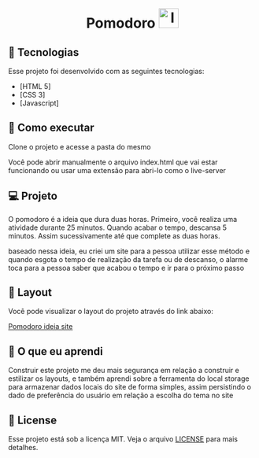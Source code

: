 <h1 align='center'>
	Pomodoro
	<img style="width: 40px; height: 40px;" src="https://i.imgur.com/75fEKfc.png" alt="Imagem de um sino que está sendo balançado e dando a ideia de que está fazendo um barulho">
</h1>

## 🧪 Tecnologias

Esse projeto foi desenvolvido com as seguintes tecnologias:

- [HTML 5]
- [CSS 3]
- [Javascript]

## 🚀 Como executar

Clone o projeto e acesse a pasta do mesmo

Você pode abrir manualmente o arquivo index.html que vai estar funcionando ou usar uma extensão para abri-lo como o live-server

## 💻 Projeto

O pomodoro é a ideia que dura duas horas. Primeiro, você realiza uma atividade durante 25 minutos. Quando acabar o tempo, descansa 5 minutos. Assim sucessivamente até que complete as duas horas. 

baseado nessa ideia, eu criei um site para a pessoa utilizar esse método e quando esgota o tempo de realização da tarefa ou de descanso, o alarme toca para a pessoa saber que acabou o tempo e ir para o próximo passo

## 🔖 Layout

Você pode visualizar o layout do projeto através do link abaixo:

[Pomodoro ideia site](kauacnok.github.io/pomodoro-idea/)

## 📖 O que eu aprendi

Construir este projeto me deu mais segurança em relação a construir e estilizar os layouts, e também aprendi sobre a ferramenta do local storage para armazenar dados locais do site de forma simples, assim persistindo o dado de preferência do usuário em relação a escolha do tema no site

## 📝 License

Esse projeto está sob a licença MIT. Veja o arquivo [LICENSE](https://github.com/Kauacnok/Pomodoro-idea/blob/main/LICENSE) para mais detalhes.
